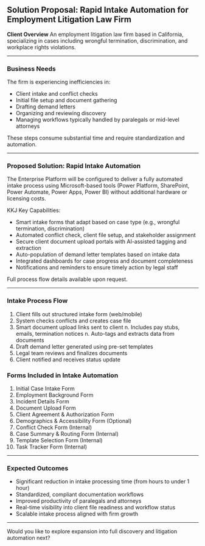 ## Solution Proposal: Rapid Intake Automation for Employment Litigation Law Firm

**Client Overview**
An employment litigation law firm based in California, specializing in cases including wrongful termination, discrimination, and workplace rights violations.

---

### Business Needs
The firm is experiencing inefficiencies in:
- Client intake and conflict checks
- Initial file setup and document gathering
- Drafting demand letters
- Organizing and reviewing discovery
- Managing workflows typically handled by paralegals or mid-level attorneys

These steps consume substantial time and require standardization and automation.

---

### Proposed Solution: Rapid Intake Automation
The Enterprise Platform will be configured to deliver a fully automated intake process using Microsoft-based tools (Power Platform, SharePoint, Power Automate, Power Apps, Power BI) without additional hardware or licensing costs.

KKJ Key Capabilities:
- Smart intake forms that adapt based on case type (e.g., wrongful termination, discrimination)
- Automated conflict check, client file setup, and stakeholder assignment
- Secure client document upload portals with AI-assisted tagging and extraction
- Auto-population of demand letter templates based on intake data
- Integrated dashboards for case progress and document completeness
- Notifications and reminders to ensure timely action by legal staff

Full process flow details available upon request.

---

### Intake Process Flow
1. Client fills out structured intake form (web/mobile)
2. System checks conflicts and creates case file
3. Smart document upload links sent to client
n. Includes pay stubs, emails, termination notices
n. Auto-tags and extracts data from documents
2. Draft demand letter generated using pre-set templates
2. Legal team reviews and finalizes documents
7. Client notified and receives status update

### Forms Included in Intake Automation
1. Initial Case Intake Form
2. Employment Background Form
3. Incident Details Form
2. Document Upload Form
2. Client Agreement & Authorization Form
6. Demographics & Accessibility Form (Optional)
7. Conflict Check Form (Internal)
3. Case Summary & Routing Form (Internal)	
9. Template Selection Form (Internal)
10. Task Tracker Form (Internal)

---

### Expected Outcomes
- Significant reduction in intake processing time (from hours to under 1 hour)
- Standardized, compliant documentation workflows
- Improved productivity of paralegals and attorneys
- Real-time visibility into client file readiness and workflow status
- Scalable intake process aligned with firm growth

---

Would you like to explore expansion into full discovery and litigation automation next?